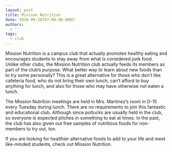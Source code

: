 ```yaml
---
layout: post
title: Mission Nutrition
date: 2018-09-26T07:00:00.000Z
authors:
  - ''
tags:
  - club
---
```

Mission Nutrition is a campus club that actually promotes healthy eating and encourages students to stay away from what is considered junk food. Unlike other clubs, the Mission Nutrition club actually feeds its members as part of the club’s purpose. What better way to learn about new foods than to try some personally? This is a great alternative for those who don’t like cafeteria food, who do not bring their own lunch, can’t afford to buy anything for lunch, and also for those who may have otherwise not eaten a lunch.

The Mission Nutrition meetings are held in Mrs. Martinez’s room in D-15 every Tuesday during lunch. There are no requirements to join this fantastic and educational club. Although since potlucks are usually held in the club, so everyone is expected pitches in something to eat at times. In the past, the club has also given out free samples of nutritious foods for non-members to try out, too.

If you are looking for healthier alternative foods to add to your life and meet like-minded students, check out Mission Nutrition.
